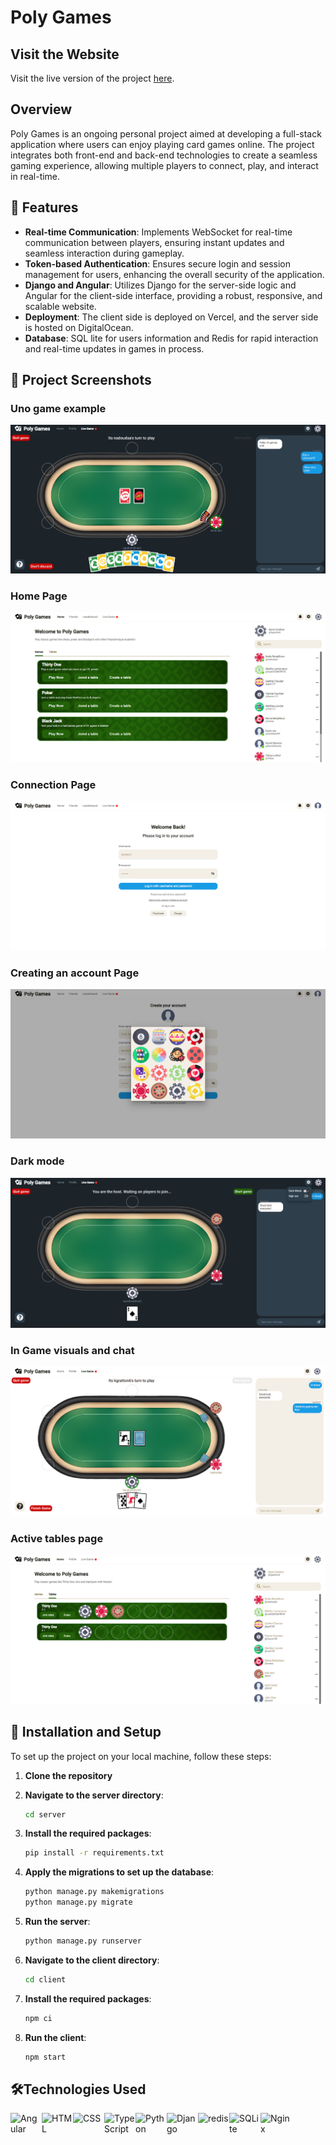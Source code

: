 # Poly Games

## Visit the Website

Visit the live version of the project [here](https://www.poly-games.online).

## Overview

Poly Games is an ongoing personal project aimed at developing a full-stack application where users can enjoy playing card games online. The project integrates both front-end and back-end technologies to create a seamless gaming experience, allowing multiple players to connect, play, and interact in real-time.

## 🌟 Features

- **Real-time Communication**: Implements WebSocket for real-time communication between players, ensuring instant updates and seamless interaction during gameplay.
- **Token-based Authentication**: Ensures secure login and session management for users, enhancing the overall security of the application.
- **Django and Angular**: Utilizes Django for the server-side logic and Angular for the client-side interface, providing a robust, responsive, and scalable website.
- **Deployment**: The client side is deployed on Vercel, and the server side is hosted on DigitalOcean.
- **Database**: SQL lite for users information and Redis for rapid interaction and real-time updates in games in process.

## 📸 Project Screenshots

### Uno game example
![Uno game](img/screenshot7.png)

### Home Page
![Home Page](img/screenshot1.png)

### Connection Page
![Connection Page](img/screenshot2.png)

### Creating an account Page
![Creating an Account Page](img/screenshot3.png)

### Dark mode
![Dark mode demo](img/screenshot4.png)

### In Game visuals and chat
![In Game](img/screenshot5.png)

### Active tables page
![Active tables](img/screenshot6.png)

## 🚀 Installation and Setup

To set up the project on your local machine, follow these steps:

1. **Clone the repository**

2. **Navigate to the server directory**:
   ```sh
   cd server
3. **Install the required packages**:
   ```sh
   pip install -r requirements.txt
4. **Apply the migrations to set up the database**:
   ```sh
   python manage.py makemigrations
   python manage.py migrate
5. **Run the server**:
   ```sh
   python manage.py runserver
6. **Navigate to the client directory**:
   ```sh
   cd client
7. **Install the required packages**:
   ```sh
   npm ci
8. **Run the client**:
   ```sh
   npm start
   
## 🛠️Technologies Used

<img  align="left" width="50" src="https://user-images.githubusercontent.com/25181517/183890595-779a7e64-3f43-4634-bad2-eceef4e80268.png" alt="Angular" title="Angular"/>
<img  align="left" width="50" src="https://user-images.githubusercontent.com/25181517/192158954-f88b5814-d510-4564-b285-dff7d6400dad.png" alt="HTML" title="HTML"/>
<img align="left"  width="50" src="https://user-images.githubusercontent.com/25181517/183898674-75a4a1b1-f960-4ea9-abcb-637170a00a75.png" alt="CSS" title="CSS"/>
<img  align="left" width="50" src="https://user-images.githubusercontent.com/25181517/183890598-19a0ac2d-e88a-4005-a8df-1ee36782fde1.png" alt="TypeScript" title="TypeScript"/>
<img align="left"  width="50" src="https://user-images.githubusercontent.com/25181517/183423507-c056a6f9-1ba8-4312-a350-19bcbc5a8697.png" alt="Python" title="Python"/>
<img align="left"  width="50" src="https://github.com/marwin1991/profile-technology-icons/assets/62091613/9bf5650b-e534-4eae-8a26-8379d076f3b4" alt="Django" title="Django"/>
<img align="left"  width="50" src="https://user-images.githubusercontent.com/25181517/182884894-d3fa6ee0-f2b4-4960-9961-64740f533f2a.png" alt="redis" title="redis"/>
<img align="left"  width="50" src="https://github.com/marwin1991/profile-technology-icons/assets/136815194/82df4543-236b-4e45-9604-5434e3faab17" alt="SQLite" title="SQLite"/>
<img  align="left" width="50" src="https://user-images.githubusercontent.com/25181517/183345125-9a7cd2e6-6ad6-436f-8490-44c903bef84c.png" alt="Nginx" title="Nginx"/>
